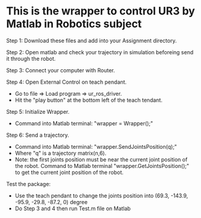 # This is the wrapper to control UR3 by Matlab in Robotics subject

Step 1: Download these files and add into your Assignment directory.

Step 2: Open matlab and check your trajectory in simulation beforeing send it through the robot.

Step 3: Connect your computer with Router.

Step 4: Open External Control on teach pendant.
* Go to file => Load program => ur_ros_driver.
* Hit the "play button" at the bottom left of the teach tendant.

Step 5: Initialize Wrapper.
* Command into Matlab terminal: "wrapper = Wrapper();" 

Step 6: Send a trajectory.
* Command into Matlab terminal: "wrapper.SendJointsPosition(q);"
* Where "q" is a trajectory matrix(n,6).
* Note: the first joints position must be near the current joint position of the robot. Command to Matlab terminal "wrapper.GetJointsPosition();" to get the current joint position of the robot.

Test the package:
* Use the teach pendant to change the joints position into (69.3, -143.9, -95.9, -29.8, -87.2, 0) degree
* Do Step 3 and 4 then run Test.m file on Matlab
